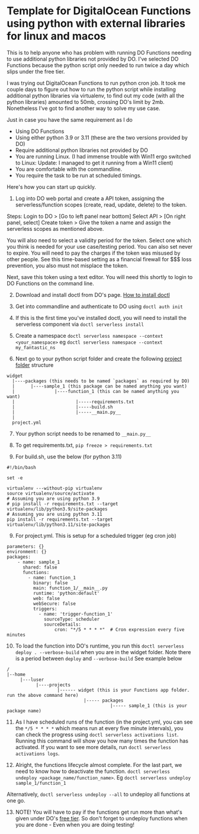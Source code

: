 # Template for DigitalOcean Functions using python with external libraries for linux and macos

This is to help anyone who has problem with running DO Functions needing to use additional python libraries not provided by DO. I've selected DO Functions because the python script only needed to run twice a day which slips under the free tier. 

I was trying out DigitalOcean Functions to run python cron job. It took me couple days to figure out how to run the python script while installing additional python libraries via virtualenv, to find out my code (with all the python libraries) amounted to 50mb, crossing DO's limit by 2mb. Nonetheless I've got to find another way to solve my use case.

Just in case you have the same requirement as I do
- Using DO Functions
- Using either python 3.9 or 3.11 (these are the two versions provided by DO)
- Require additional python libraries not provided by DO
- You are running Linux. (I had immense trouble with Win11 ergo switched to Linux: Update: I managed to get it running from a Win11 client)
- You are comfortable with the commandline.
- You require the task to be run at scheduled timings.

Here's how you can start up quickly.

1. Log into DO web portal and create a API token, assigning the serverless/function scopes (create, read, update, delete) to the token. 

Steps:
Login to DO > [Go to left panel near bottom] Select API > [On right panel, select] Create token > Give the token a name and assign the serverless scopes as mentioned above.

You will also need to select a validity period for the token. Select one which you think is needed for your use case/testing period. You can also set never to expire. You will need to pay the charges if the token was misused by other people. See this time-based setting as a financial firewall for $$$ loss prevention, you also must not misplace the token.

Next, save this token using a text editor. You will need this shortly to login to DO Functions on the command line.

2. Download and install doctl from DO's page. [How to install doctl](https://docs.digitalocean.com/reference/doctl/how-to/install/)

3. Get into commandline and authenticate to DO using `doctl auth init`

4. If this is the first time you've installed doctl, you will need to install the serverless component via `doctl serverless install`

5. Create a namespace `doctl serverless namespace --context <your_namespace>` eg `doctl serverless namespace --context my_fantastic_ns`

6. Next go to your python script folder and create the following [project folder](https://docs.digitalocean.com/products/functions/how-to/structure-projects/) structure

```
widget
  |----packages (this needs to be named `packages` as required by DO)
  |      |----sample_1 (this package can be named anything you want)
  |               |----function_1 (this can be named anything you want)
  |                       |-----requirements.txt
  |                       |-----build.sh
  |                       |-----__main.py__
  |
  project.yml
```

7. Your python script needs to be renamed to `__main.py__`

8. To get requirements.txt, `pip freeze > requirements.txt`

9. For build.sh, use the below (for python 3.11)

```
#!/bin/bash

set -e

virtualenv ---without-pip virtualenv
source virtualenv/source/activate
# Assuming you are using python 3.9
# pip install -r requirements.txt --target virtualenv/lib/python3.9/site-packages
# Assuming you are using python 3.11
pip install -r requirements.txt --target virtualenv/lib/python3.11/site-packages
```

9. For project.yml. This is setup for a scheduled trigger (eg cron job)

```
parameters: {}
environment: {}
packages:
    - name: sample_1
      shared: false
      functions:
        - name: function_1
          binary: false
          main: function_1/__main__.py
          runtime: 'python:default'
          web: false
          webSecure: false
          triggers:
            - name: 'trigger-function_1'
              sourceType: scheduler
              sourceDetails:
                  cron: "*/5 * * * *"  # Cron expression every five minutes
```

10. To load the function into DO's runtime, you run this `doctl serverless deploy . --verbose-build` when you are in the widget folder. Note there is a period between `deploy` and `--verbose-build` See example below

```
/
|--home
     |---luser
           |----projects 
                   |------ widget (this is your Functions app folder. run the above command here)
                             |----- packages
                                       |----- sample_1 (this is your package name)
```

11. As I have scheduled runs of the function (in the project.yml, you can see the `*/5 * * * *` which means run at every five minute intervals), you can check the progress using `doctl serverless activations list`. Running this command will show you how many times the function has activated. If you want to see more details, run `doctl serverless activations logs`.

12. Alright, the functions lifecycle almost complete. For the last part, we need to know how to deactivate the function. `doctl serverless undeploy <package_name/function_name>`. Eg `doctl serverless undeploy sample_1/function_1`

Alternatively, `doctl serverless undeploy --all` to undeploy all functions at one go.

13. NOTE! You will have to pay if the functions get run more than what's given under DO's [free tier](https://docs.digitalocean.com/products/functions/details/pricing/). So don't forget to undeploy functions when you are done - Even when you are doing testing!

